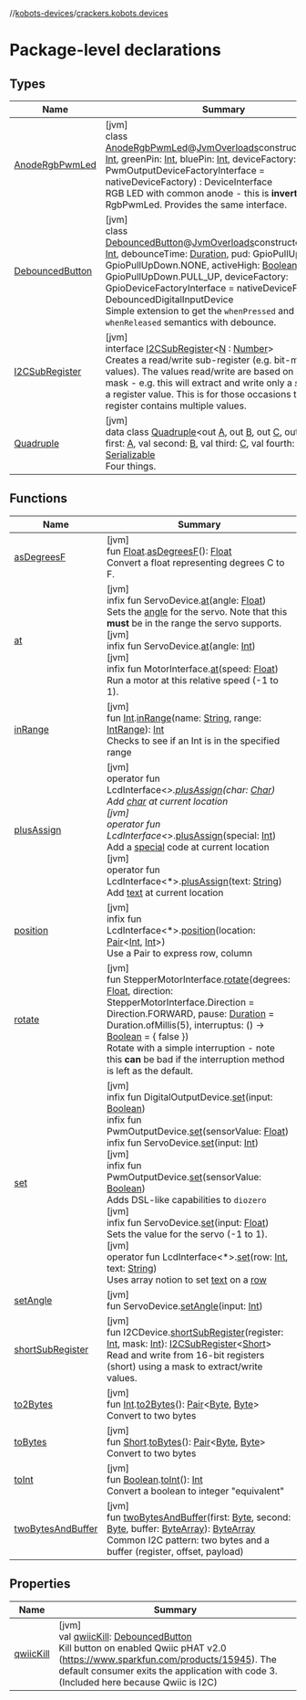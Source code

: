 //[kobots-devices](../../index.md)/[crackers.kobots.devices](index.md)

# Package-level declarations

## Types

| Name | Summary |
|---|---|
| [AnodeRgbPwmLed](-anode-rgb-pwm-led/index.md) | [jvm]<br>class [AnodeRgbPwmLed](-anode-rgb-pwm-led/index.md)@[JvmOverloads](https://kotlinlang.org/api/latest/jvm/stdlib/kotlin.jvm/-jvm-overloads/index.html)constructor(redPin: [Int](https://kotlinlang.org/api/latest/jvm/stdlib/kotlin/-int/index.html), greenPin: [Int](https://kotlinlang.org/api/latest/jvm/stdlib/kotlin/-int/index.html), bluePin: [Int](https://kotlinlang.org/api/latest/jvm/stdlib/kotlin/-int/index.html), deviceFactory: PwmOutputDeviceFactoryInterface = nativeDeviceFactory) : DeviceInterface<br>RGB LED with common anode - this is **inverted** from RgbPwmLed. Provides the same interface. |
| [DebouncedButton](-debounced-button/index.md) | [jvm]<br>class [DebouncedButton](-debounced-button/index.md)@[JvmOverloads](https://kotlinlang.org/api/latest/jvm/stdlib/kotlin.jvm/-jvm-overloads/index.html)constructor(gpio: [Int](https://kotlinlang.org/api/latest/jvm/stdlib/kotlin/-int/index.html), debounceTime: [Duration](https://docs.oracle.com/javase/8/docs/api/java/time/Duration.html), pud: GpioPullUpDown = GpioPullUpDown.NONE, activeHigh: [Boolean](https://kotlinlang.org/api/latest/jvm/stdlib/kotlin/-boolean/index.html) = pud != GpioPullUpDown.PULL_UP, deviceFactory: GpioDeviceFactoryInterface = nativeDeviceFactory) : DebouncedDigitalInputDevice<br>Simple extension to get the `whenPressed` and `whenReleased` semantics with debounce. |
| [I2CSubRegister](-i2-c-sub-register/index.md) | [jvm]<br>interface [I2CSubRegister](-i2-c-sub-register/index.md)&lt;[N](-i2-c-sub-register/index.md) : [Number](https://kotlinlang.org/api/latest/jvm/stdlib/kotlin/-number/index.html)&gt;<br>Creates a read/write sub-register (e.g. bit-mapped values). The values read/write are based on a bit-mask - e.g. this will extract and write only a *subset* of a register value. This is for those occasions that an I2C register contains multiple values. |
| [Quadruple](-quadruple/index.md) | [jvm]<br>data class [Quadruple](-quadruple/index.md)&lt;out [A](-quadruple/index.md), out [B](-quadruple/index.md), out [C](-quadruple/index.md), out [D](-quadruple/index.md)&gt;(val first: [A](-quadruple/index.md), val second: [B](-quadruple/index.md), val third: [C](-quadruple/index.md), val fourth: [D](-quadruple/index.md)) : [Serializable](https://docs.oracle.com/javase/8/docs/api/java/io/Serializable.html)<br>Four things. |

## Functions

| Name | Summary |
|---|---|
| [asDegreesF](as-degrees-f.md) | [jvm]<br>fun [Float](https://kotlinlang.org/api/latest/jvm/stdlib/kotlin/-float/index.html).[asDegreesF](as-degrees-f.md)(): [Float](https://kotlinlang.org/api/latest/jvm/stdlib/kotlin/-float/index.html)<br>Convert a float representing degrees C to F. |
| [at](at.md) | [jvm]<br>infix fun ServoDevice.[at](at.md)(angle: [Float](https://kotlinlang.org/api/latest/jvm/stdlib/kotlin/-float/index.html))<br>Sets the [angle](at.md) for the servo. Note that this **must** be in the range the servo supports.<br>[jvm]<br>infix fun ServoDevice.[at](at.md)(angle: [Int](https://kotlinlang.org/api/latest/jvm/stdlib/kotlin/-int/index.html))<br>[jvm]<br>infix fun MotorInterface.[at](at.md)(speed: [Float](https://kotlinlang.org/api/latest/jvm/stdlib/kotlin/-float/index.html))<br>Run a motor at this relative speed (-1 to 1). |
| [inRange](in-range.md) | [jvm]<br>fun [Int](https://kotlinlang.org/api/latest/jvm/stdlib/kotlin/-int/index.html).[inRange](in-range.md)(name: [String](https://kotlinlang.org/api/latest/jvm/stdlib/kotlin/-string/index.html), range: [IntRange](https://kotlinlang.org/api/latest/jvm/stdlib/kotlin.ranges/-int-range/index.html)): [Int](https://kotlinlang.org/api/latest/jvm/stdlib/kotlin/-int/index.html)<br>Checks to see if an Int is in the specified range |
| [plusAssign](plus-assign.md) | [jvm]<br>operator fun LcdInterface&lt;*&gt;.[plusAssign](plus-assign.md)(char: [Char](https://kotlinlang.org/api/latest/jvm/stdlib/kotlin/-char/index.html))<br>Add [char](plus-assign.md) at current location<br>[jvm]<br>operator fun LcdInterface&lt;*&gt;.[plusAssign](plus-assign.md)(special: [Int](https://kotlinlang.org/api/latest/jvm/stdlib/kotlin/-int/index.html))<br>Add a [special](plus-assign.md) code at current location<br>[jvm]<br>operator fun LcdInterface&lt;*&gt;.[plusAssign](plus-assign.md)(text: [String](https://kotlinlang.org/api/latest/jvm/stdlib/kotlin/-string/index.html))<br>Add [text](plus-assign.md) at current location |
| [position](position.md) | [jvm]<br>infix fun LcdInterface&lt;*&gt;.[position](position.md)(location: [Pair](https://kotlinlang.org/api/latest/jvm/stdlib/kotlin/-pair/index.html)&lt;[Int](https://kotlinlang.org/api/latest/jvm/stdlib/kotlin/-int/index.html), [Int](https://kotlinlang.org/api/latest/jvm/stdlib/kotlin/-int/index.html)&gt;)<br>Use a Pair to express row, column |
| [rotate](rotate.md) | [jvm]<br>fun StepperMotorInterface.[rotate](rotate.md)(degrees: [Float](https://kotlinlang.org/api/latest/jvm/stdlib/kotlin/-float/index.html), direction: StepperMotorInterface.Direction = Direction.FORWARD, pause: [Duration](https://docs.oracle.com/javase/8/docs/api/java/time/Duration.html) = Duration.ofMillis(5), interruptus: () -&gt; [Boolean](https://kotlinlang.org/api/latest/jvm/stdlib/kotlin/-boolean/index.html) = { false })<br>Rotate with a simple interruption - note this **can** be bad if the interruption method is left as the default. |
| [set](set.md) | [jvm]<br>infix fun DigitalOutputDevice.[set](set.md)(input: [Boolean](https://kotlinlang.org/api/latest/jvm/stdlib/kotlin/-boolean/index.html))<br>infix fun PwmOutputDevice.[set](set.md)(sensorValue: [Float](https://kotlinlang.org/api/latest/jvm/stdlib/kotlin/-float/index.html))<br>infix fun ServoDevice.[set](set.md)(input: [Int](https://kotlinlang.org/api/latest/jvm/stdlib/kotlin/-int/index.html))<br>[jvm]<br>infix fun PwmOutputDevice.[set](set.md)(sensorValue: [Boolean](https://kotlinlang.org/api/latest/jvm/stdlib/kotlin/-boolean/index.html))<br>Adds DSL-like capabilities to `diozero`<br>[jvm]<br>infix fun ServoDevice.[set](set.md)(input: [Float](https://kotlinlang.org/api/latest/jvm/stdlib/kotlin/-float/index.html))<br>Sets the value for the servo (-1 to 1).<br>[jvm]<br>operator fun LcdInterface&lt;*&gt;.[set](set.md)(row: [Int](https://kotlinlang.org/api/latest/jvm/stdlib/kotlin/-int/index.html), text: [String](https://kotlinlang.org/api/latest/jvm/stdlib/kotlin/-string/index.html))<br>Uses array notion to set [text](set.md) on a [row](set.md) |
| [setAngle](set-angle.md) | [jvm]<br>fun ServoDevice.[setAngle](set-angle.md)(input: [Int](https://kotlinlang.org/api/latest/jvm/stdlib/kotlin/-int/index.html)) |
| [shortSubRegister](short-sub-register.md) | [jvm]<br>fun I2CDevice.[shortSubRegister](short-sub-register.md)(register: [Int](https://kotlinlang.org/api/latest/jvm/stdlib/kotlin/-int/index.html), mask: [Int](https://kotlinlang.org/api/latest/jvm/stdlib/kotlin/-int/index.html)): [I2CSubRegister](-i2-c-sub-register/index.md)&lt;[Short](https://kotlinlang.org/api/latest/jvm/stdlib/kotlin/-short/index.html)&gt;<br>Read and write from 16-bit registers (short) using a mask to extract/write values. |
| [to2Bytes](to2-bytes.md) | [jvm]<br>fun [Int](https://kotlinlang.org/api/latest/jvm/stdlib/kotlin/-int/index.html).[to2Bytes](to2-bytes.md)(): [Pair](https://kotlinlang.org/api/latest/jvm/stdlib/kotlin/-pair/index.html)&lt;[Byte](https://kotlinlang.org/api/latest/jvm/stdlib/kotlin/-byte/index.html), [Byte](https://kotlinlang.org/api/latest/jvm/stdlib/kotlin/-byte/index.html)&gt;<br>Convert to two bytes |
| [toBytes](to-bytes.md) | [jvm]<br>fun [Short](https://kotlinlang.org/api/latest/jvm/stdlib/kotlin/-short/index.html).[toBytes](to-bytes.md)(): [Pair](https://kotlinlang.org/api/latest/jvm/stdlib/kotlin/-pair/index.html)&lt;[Byte](https://kotlinlang.org/api/latest/jvm/stdlib/kotlin/-byte/index.html), [Byte](https://kotlinlang.org/api/latest/jvm/stdlib/kotlin/-byte/index.html)&gt;<br>Convert to two bytes |
| [toInt](to-int.md) | [jvm]<br>fun [Boolean](https://kotlinlang.org/api/latest/jvm/stdlib/kotlin/-boolean/index.html).[toInt](to-int.md)(): [Int](https://kotlinlang.org/api/latest/jvm/stdlib/kotlin/-int/index.html)<br>Convert a boolean to integer &quot;equivalent&quot; |
| [twoBytesAndBuffer](two-bytes-and-buffer.md) | [jvm]<br>fun [twoBytesAndBuffer](two-bytes-and-buffer.md)(first: [Byte](https://kotlinlang.org/api/latest/jvm/stdlib/kotlin/-byte/index.html), second: [Byte](https://kotlinlang.org/api/latest/jvm/stdlib/kotlin/-byte/index.html), buffer: [ByteArray](https://kotlinlang.org/api/latest/jvm/stdlib/kotlin/-byte-array/index.html)): [ByteArray](https://kotlinlang.org/api/latest/jvm/stdlib/kotlin/-byte-array/index.html)<br>Common I2C pattern: two bytes and a buffer (register, offset, payload) |

## Properties

| Name | Summary |
|---|---|
| [qwiicKill](qwiic-kill.md) | [jvm]<br>val [qwiicKill](qwiic-kill.md): [DebouncedButton](-debounced-button/index.md)<br>Kill button on enabled Qwiic pHAT v2.0 (https://www.sparkfun.com/products/15945). The default consumer exits the application with code 3. (Included here because Qwiic is I2C) |
